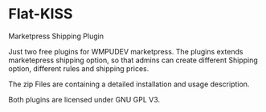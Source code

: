 Flat-KISS
=========

Marketpress Shipping Plugin

Just two free plugins for WMPUDEV marketpress. The plugins extends marketepress shipping option, so that admins can create
different Shipping option, different rules and shipping prices.

The zip Files are containing a detailed installation and usage description.

Both plugins are licensed under GNU GPL V3.
